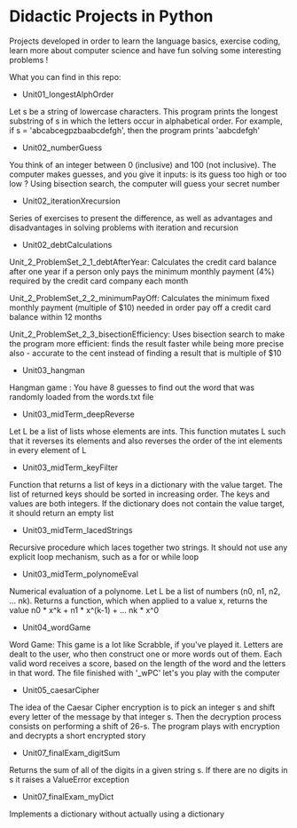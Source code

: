 # Didactic Projects in Python

Projects developed in order to learn the language basics, exercise coding, learn more about computer science and have fun solving some interesting problems !

What you can find in this repo:

- Unit01_longestAlphOrder

Let s be a string of lowercase characters. This program prints the longest substring of s in which the letters occur in alphabetical order. For example, if s = 'abcabcegpzbaabcdefgh', then the program prints 'aabcdefgh'

- Unit02_numberGuess

You think of an integer between 0 (inclusive) and 100 (not inclusive). The computer makes guesses, and you give it inputs: is its guess too high or too low ? Using bisection search, the computer will guess your secret number

- Unit02_iterationXrecursion

Series of exercises to present the difference, as well as advantages and disadvantages in solving problems with iteration and recursion

- Unit02_debtCalculations

Unit_2_ProblemSet_2_1_debtAfterYear: Calculates the credit card balance after one year if a person only pays the minimum monthly payment (4%) required by the credit card company each month

Unit_2_ProblemSet_2_2_minimumPayOff: Calculates the minimum fixed monthly payment (multiple of $10) needed in order pay off a credit card balance within 12 months

Unit_2_ProblemSet_2_3_bisectionEfficiency: Uses bisection search to make the program more efficient: finds the result faster while being more precise also - accurate to the cent instead of finding a result that is multiple of $10

- Unit03_hangman

Hangman game : You have 8 guesses to find out the word that was randomly loaded from the words.txt file

- Unit03_midTerm_deepReverse

Let L be a list of lists whose elements are ints. This function mutates L such that it reverses its elements and also reverses the order of the int elements in every element of L

- Unit03_midTerm_keyFilter

Function that returns a list of keys in a dictionary with the value target. The list of returned keys should be sorted in increasing order. The keys and values are both integers. If the dictionary does not contain the value target, it should return an empty list

- Unit03_midTerm_lacedStrings

Recursive procedure which laces together two strings. It should not use any explicit loop mechanism, such as a for or while loop

- Unit03_midTerm_polynomeEval

Numerical evaluation of a polynome. Let L be a list of numbers (n0, n1, n2, ... nk). Returns a function, which when applied to a value x, returns the value
        n0 * x^k + n1 * x^(k-1) + ... nk * x^0

- Unit04_wordGame

Word Game: This game is a lot like Scrabble, if you've played it. Letters are dealt to the user, who then construct one or more words out of them. Each valid word receives a score, based on the length of the word and the letters in that word. The file finished with '_wPC' let's you play with the computer

- Unit05_caesarCipher

The idea of the Caesar Cipher encryption is to pick an integer s and shift every letter of the message by that integer s. Then the decryption process consists on performing a shift of 26-s. The program plays with encryption and decrypts a short encrypted story

- Unit07_finalExam_digitSum

Returns the sum of all of the digits in a given string s. If there are no digits in s it raises a ValueError exception

- Unit07_finalExam_myDict

Implements a dictionary without actually using a dictionary